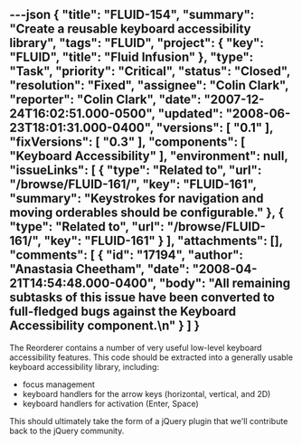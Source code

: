 ---json
{
  "title": "FLUID-154",
  "summary": "Create a reusable keyboard accessibility library",
  "tags": "FLUID",
  "project": {
    "key": "FLUID",
    "title": "Fluid Infusion"
  },
  "type": "Task",
  "priority": "Critical",
  "status": "Closed",
  "resolution": "Fixed",
  "assignee": "Colin Clark",
  "reporter": "Colin Clark",
  "date": "2007-12-24T16:02:51.000-0500",
  "updated": "2008-06-23T18:01:31.000-0400",
  "versions": [
    "0.1"
  ],
  "fixVersions": [
    "0.3"
  ],
  "components": [
    "Keyboard Accessibility"
  ],
  "environment": null,
  "issueLinks": [
    {
      "type": "Related to",
      "url": "/browse/FLUID-161/",
      "key": "FLUID-161",
      "summary": "Keystrokes for navigation and moving orderables should be configurable."
    },
    {
      "type": "Related to",
      "url": "/browse/FLUID-161/",
      "key": "FLUID-161"
    }
  ],
  "attachments": [],
  "comments": [
    {
      "id": "17194",
      "author": "Anastasia Cheetham",
      "date": "2008-04-21T14:54:48.000-0400",
      "body": "All remaining subtasks of this issue have been converted to full-fledged bugs against the Keyboard Accessibility component.\n"
    }
  ]
}
---
The Reorderer contains a number of very useful low-level keyboard accessibility features. This code should be extracted into a generally usable keyboard accessibility library, including:

* focus management&#x20;
* keyboard handlers for the arrow keys (horizontal, vertical, and 2D)
* keyboard handlers for activation (Enter, Space)

This should ultimately take the form of a jQuery plugin that we'll contribute back to the jQuery community.

        